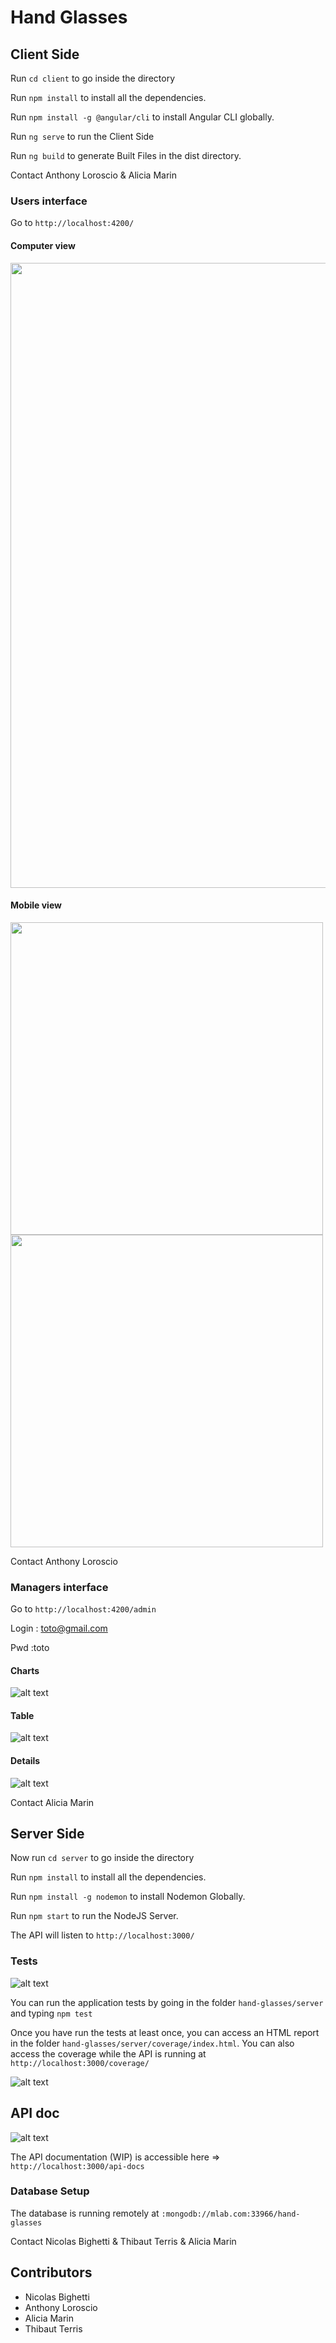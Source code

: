 # Hand Glasses

## Client Side

Run `cd client` to go inside the directory

Run `npm install` to install all the dependencies.

Run `npm install -g @angular/cli` to install Angular CLI globally.

Run `ng serve` to run the Client Side

Run `ng build` to generate Built Files in the dist directory.

Contact Anthony Loroscio & Alicia Marin

### Users interface
Go to `http://localhost:4200/`

#### Computer view
<img src="https://github.com/AliciaMitsuko/hand-glasses/blob/master/resources/screen/map-desktop.png" width="1000"/>

#### Mobile view
<img src="https://github.com/AliciaMitsuko/hand-glasses/blob/master/resources/screen/map-mobile.png" height="500"/>
<img src="https://github.com/AliciaMitsuko/hand-glasses/blob/master/resources/screen/liste-mobile.png" height="500"/>

Contact Anthony Loroscio

### Managers interface
Go to `http://localhost:4200/admin`

Login : toto@gmail.com

Pwd :toto

#### Charts
![alt text](https://github.com/AliciaMitsuko/hand-glasses/blob/master/resources/screen/charts.png)

#### Table
![alt text](https://github.com/AliciaMitsuko/hand-glasses/blob/master/resources/screen/table.png)

#### Details
![alt text](https://github.com/AliciaMitsuko/hand-glasses/blob/master/resources/screen/details.png)


Contact Alicia Marin

## Server Side

Now run `cd server` to go inside the directory

Run `npm install` to install all the dependencies.

Run `npm install -g nodemon` to install Nodemon Globally.

Run `npm start` to run the NodeJS Server.

The API will listen to `http://localhost:3000/`
### Tests

![alt text](https://github.com/AliciaMitsuko/hand-glasses/blob/master/resources/screen/tests.png)

You can run the application tests by going in the folder `hand-glasses/server` and typing `npm test`

Once you have run the tests at least once, you can access an HTML report in the folder `hand-glasses/server/coverage/index.html`. You can also access the coverage while the API is running at `http://localhost:3000/coverage/`

![alt text](https://github.com/AliciaMitsuko/hand-glasses/blob/master/resources/screen/coverage.png)

## API doc

![alt text](https://github.com/AliciaMitsuko/hand-glasses/blob/master/resources/screen/swagger.png)

The API documentation (WIP) is accessible here => `http://localhost:3000/api-docs`


### Database Setup

The database is running remotely at `:mongodb://mlab.com:33966/hand-glasses`

Contact Nicolas Bighetti & Thibaut Terris & Alicia Marin

## Contributors
- Nicolas Bighetti 
- Anthony Loroscio
- Alicia Marin
- Thibaut Terris
